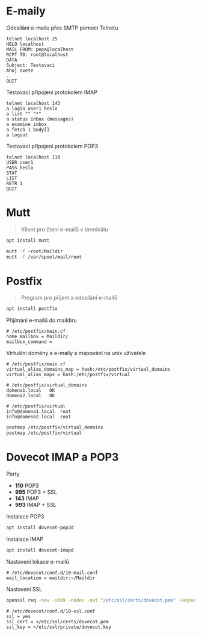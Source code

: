 # E-maily

Odesílání e-mailu přes SMTP pomocí Telnetu

```
telnet localhost 25
HELO localhost
MAIL FROM: pepa@localhost
RCPT TO: root@localhost
DATA
Subject: Testovaci
Ahoj svete
.
QUIT
```

Testovací přípojení protokolem IMAP

```
telnet localhost 143
a login user1 heslo
a list "" "*"
a status inbox (messages)
a examine inbox
a fetch 1 body[]
a logout
```

Testovací přípojení protokolem POP3

```
telnet localhost 110
USER user1
PASS heslo
STAT
LIST
RETR 1
QUIT
```

# Mutt

> Klient pro čtení e-mailů v terminálu

```sh
apt install mutt
```

```sh
mutt -f ~root/Maildir
mutt -f /var/spool/mail/root
```

# Postfix

> Program pro příjem a odesílání e-mailů

```sh
apt install postfix
```

Přijímání e-mailů do maildiru

```
# /etc/postfix/main.cf
home_mailbox = Maildir/
mailbox_command =
```

Virtuální domény a e-maily a mapování na unix uživatele

```
# /etc/postfix/main.cf
virtual_alias_domains_map = hash:/etc/postfix/virtual_domains
virtual_alias_maps = hash:/etc/postfix/virtual
```

```
# /etc/postfix/virtual_domains
domena1.local	OK
domena2.local	OK
```

```
# /etc/postfix/virtual
info@domena1.local	root
info@domena2.local	root
```

```sh
postmap /etc/postfix/virtual_domains
postmap /etc/postfix/virtual
```

# Dovecot IMAP a POP3

Porty
- **110** POP3
- **995** POP3 + SSL
- **143** IMAP
- **993** IMAP + SSL

Instalace POP3

```sh
apt install dovecot-pop3d
```

Instalace IMAP

```sh
apt install dovecot-imapd
```

Nastavení lokace e-mailů

```
# /etc/dovecot/conf.d/10-mail.conf
mail_location = maildir:~/Maildir
```

Nastavení SSL

```sh
openssl req -new -x509 -nodes -out "/etc/ssl/certs/dovecot.pem" -keyout "/etc/ssl/private/dovecot.pem"
```

```
# /etc/dovecot/conf.d/10-ssl.conf
ssl = yes
ssl_cert = </etc/ssl/certs/dovecot.pem
ssl_key = </etc/ssl/private/dovecot.key
```
